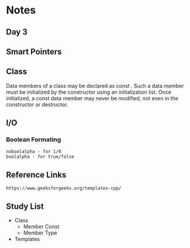 # Notes

## Day 3

## Smart Pointers



## Class
Data members of a class may be declared as const . Such a data member must be initialized by the constructor using an initialization list. Once initialized, a const data member may never be modified, not even in the constructor or destructor.

## I/O
### Boolean Formating
    noboolalpha - for 1/0
    boolalpha - for true/false

## Reference Links
    https://www.geeksforgeeks.org/templates-cpp/

## Study List
* Class
    * Member Const
    * Member Type
* Templates